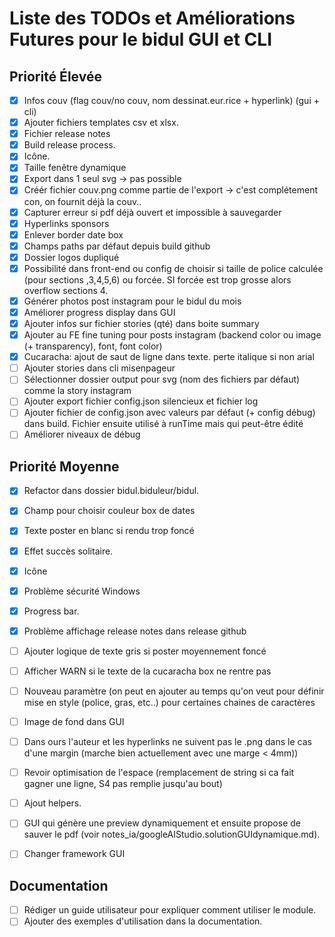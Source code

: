 # Liste des TODOs et Améliorations Futures pour le bidul GUI et CLI

## Priorité Élevée
- [x] Infos couv (flag couv/no couv, nom dessinat.eur.rice + hyperlink) (gui + cli)
- [x] Ajouter fichiers templates csv et xlsx.
- [x] Fichier release notes
- [x] Build release process.
- [x] Icône.
- [x] Taille fenêtre dynamique
- [x] Export dans 1 seul svg -> pas possible
- [x] Créér fichier couv.png comme partie de l'export -> c'est complétement con, on fournit déjà la couv.. 
- [x] Capturer erreur si pdf déjà ouvert et impossible à sauvegarder
- [x] Hyperlinks sponsors
- [x] Enlever border date box
- [x] Champs paths par défaut depuis build github
- [x] Dossier logos dupliqué
- [x] Possibilité dans front-end ou config de choisir si taille de police calculée (pour sections ,3,4,5,6) ou forcée. SI forcée est trop grosse alors overflow sections 4.
- [x] Générer photos post instagram pour le bidul du mois
- [x] Améliorer progress display dans GUI
- [x] Ajouter infos sur fichier stories (qté) dans boite summary
- [x] Ajouter au FE fine tuning pour posts instagram (backend color ou image (+ transparency), font, font color)
- [x] Cucaracha: ajout de saut de ligne dans texte. perte italique si non arial
- [ ] Ajouter stories dans cli misenpageur
- [ ] Sélectionner dossier output pour svg (nom des fichiers par défaut) comme la story instagram
- [ ] Ajouter export fichier config.json silencieux et fichier log
- [ ] Ajouter fichier de config.json avec valeurs par défaut (+ config débug) dans build. Fichier ensuite utilisé à runTime mais qui peut-être édité 
- [ ] Améliorer niveaux de débug

## Priorité Moyenne
- [x] Refactor dans dossier bidul.biduleur/bidul.
- [x] Champ pour choisir couleur box de dates
- [x] Texte poster en blanc si rendu trop foncé
- [x] Effet succès solitaire.
- [x] Icône
- [x] Problème sécurité Windows
- [x] Progress bar.
- [x] Problème affichage release notes dans release github
- [ ] Ajouter logique de texte gris si poster moyennement foncé
- [ ] Afficher WARN si le texte de la cucaracha box ne rentre pas
- [ ] Nouveau paramètre (on peut en ajouter au temps qu'on veut pour définir mise en style (police, gras, etc..) pour certaines chaines de caractères
- [ ] Image de fond dans GUI
- [ ] Dans ours l'auteur et les hyperlinks ne suivent pas le .png dans le cas d'une margin (marche bien actuellement avec une marge < 4mm))
- [ ] Revoir optimisation de l'espace (remplacement de string si ca fait gagner une ligne, S4 pas remplie jusqu'au bout)
- [ ] Ajout helpers.
- [ ] GUI qui génère une preview dynamiquement et ensuite propose de sauver le pdf (voir notes_ia/googleAIStudio.solutionGUIdynamique.md).

- [ ] Changer framework GUI

## Documentation
- [ ] Rédiger un guide utilisateur pour expliquer comment utiliser le module.
- [ ] Ajouter des exemples d'utilisation dans la documentation.